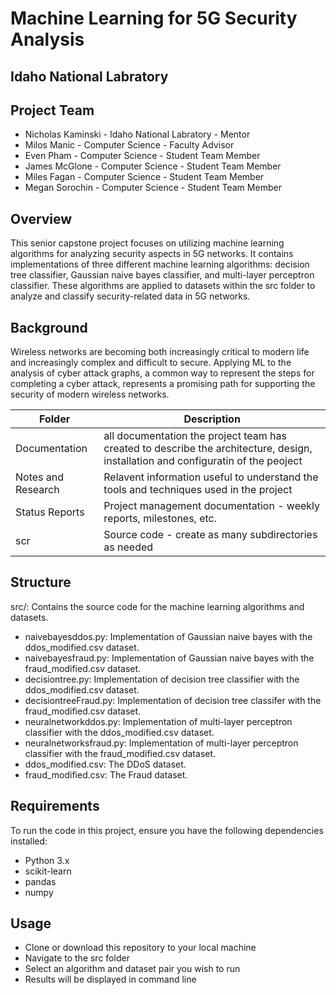 # Machine Learning for 5G Security Analysis
## Idaho National Labratory

## Project Team
- Nicholas Kaminski  - Idaho National Labratory - Mentor
- Milos Manic - Computer Science - Faculty Advisor
- Even Pham - Computer Science - Student Team Member
- James McGlone - Computer Science - Student Team Member
- Miles Fagan - Computer Science - Student Team Member
- Megan Sorochin - Computer Science - Student Team Member

## Overview
This senior capstone project focuses on utilizing machine learning algorithms for analyzing security aspects in 5G networks. It contains implementations of three different machine learning algorithms: decision tree classifier, Gaussian naive bayes classifier, and multi-layer perceptron classifier. These algorithms are applied to datasets within the src folder to analyze and classify security-related data in 5G networks.
## Background
Wireless networks are becoming both increasingly critical to modern life and increasingly complex and difficult to secure.  Applying ML to the analysis of cyber attack graphs, a common way to represent the steps for completing a cyber attack, represents a promising path for supporting the security of modern wireless networks.

| Folder | Description |
|---|---|
| Documentation |  all documentation the project team has created to describe the architecture, design, installation and configuratin of the peoject |
| Notes and Research | Relavent information useful to understand the tools and techniques used in the project |
| Status Reports | Project management documentation - weekly reports, milestones, etc. |
| scr | Source code - create as many subdirectories as needed |

## Structure
src/: Contains the source code for the machine learning algorithms and datasets.
- naivebayesddos.py: Implementation of Gaussian naive bayes with the ddos_modified.csv dataset.
- naivebayesfraud.py: Implementation of Gaussian naive bayes with the fraud_modified.csv dataset.
- decisiontree.py: Implementation of decision tree classifier with the ddos_modified.csv dataset.
- decisiontreeFraud.py: Implementation of decision tree classifer with the fraud_modified.csv dataset.
- neuralnetworkddos.py: Implementation of multi-layer perceptron classifier with the ddos_modified.csv dataset.
- neuralnetworksfraud.py: Implementation of multi-layer perceptron classifier with the fraud_modified.csv dataset.
- ddos_modified.csv: The DDoS dataset.
- fraud_modified.csv: The Fraud dataset. 

## Requirements 
To run the code in this project, ensure you have the following dependencies installed:

- Python 3.x
- scikit-learn
- pandas
- numpy

## Usage

- Clone or download this repository to your local machine
- Navigate to the src folder
- Select an algorithm and dataset pair you wish to run
- Results will be displayed in command line
  
